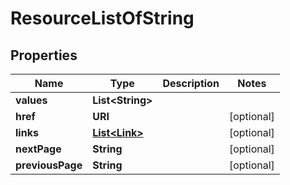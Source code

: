 

# ResourceListOfString


## Properties

| Name | Type | Description | Notes |
|------------ | ------------- | ------------- | -------------|
|**values** | **List&lt;String&gt;** |  |  |
|**href** | **URI** |  |  [optional] |
|**links** | [**List&lt;Link&gt;**](Link.md) |  |  [optional] |
|**nextPage** | **String** |  |  [optional] |
|**previousPage** | **String** |  |  [optional] |



